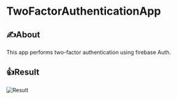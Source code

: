 # TwoFactorAuthenticationApp

## ✍️About
This app performs two-factor authentication using firebase Auth.

## 👍Result
![Result](https://camo.qiitausercontent.com/92eaa3bd6e94107caca7ee8d1de10d2893b6c503/68747470733a2f2f71696974612d696d6167652d73746f72652e73332e61702d6e6f727468656173742d312e616d617a6f6e6177732e636f6d2f302f3237303639362f37383663353530622d613865632d623162332d323838652d3438663838626339366236612e706e67 "Result")
